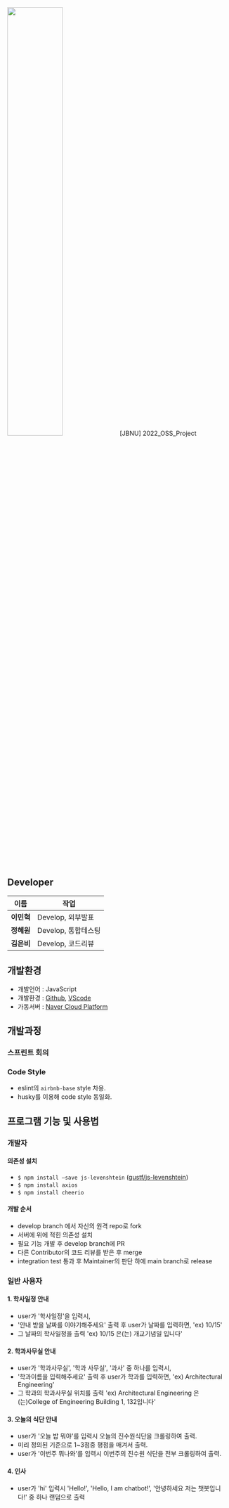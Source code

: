 <img width="50%" src="https://user-images.githubusercontent.com/88527089/208949390-22b33566-2c9e-4170-a522-122c67427a68.png"/>
[JBNU] 2022_OSS_Project

## Developer
이름 | 작업
--- | --- |
**이민혁** | Develop, 외부발표
**정혜원** | Develop, 통합테스팅
**김은비** | Develop, 코드리뷰

## 개발환경
- 개발언어 : JavaScript
- 개발환경 : [Github](https://github.com/), [VScode](https://code.visualstudio.com)
- 가동서버 : [Naver Cloud Platform](https://www.ncloud.com/product/compute/server)

## 개발과정
### 스프린트 회의

### Code Style
- eslint의 `airbnb-base` style 차용.
- husky를 이용해 code style 동일화.

## 프로그램 기능 및 사용법

### 개발자
#### 의존성 설치
- `$ npm install —save js-levenshtein`  ([gustf/js-levenshtein](https://github.com/gustf/js-levenshtein))
- `$ npm install axios`
- `$ npm install cheerio`
#### 개발 순서
- develop branch 에서 자신의 원격 repo로 fork
- 서버에 위에 적힌 의존성 설치
- 필요 기능 개발 후 develop branch에 PR
- 다른 Contributor의 코드 리뷰를 받은 후 merge
- integration test 통과 후 Maintainer의 판단 하에 main branch로 release

### 일반 사용자
#### 1. 학사일정 안내
- user가 '학사일정'을 입력시,
- '안내 받을 날짜를 이야기해주세요' 출력 후 user가 날짜를 입력하면, 'ex) 10/15'
- 그 날짜의 학사일정을 출력 'ex) 10/15 은(는) 개교기념일 입니다'

#### 2. 학과사무실 안내
- user가 '학과사무실', '학과 사무실', '과사' 중 하나를 입력시,
- '학과이름을 입력해주세요' 출력 후 user가 학과를 입력하면, 'ex) Architectural Engineering'
- 그 학과의 학과사무실 위치를 출력 'ex) Architectural Engineering 은(는)College of Engineering Building 1, 132입니다'

#### 3. 오늘의 식단 안내
- user가 '오늘 밥 뭐야'를 입력시 오늘의 진수원식단을 크롤링하여 출력.
- 미리 정의된 기준으로 1~3점중 평점을 매겨서 출력.
- user가 '이번주 뭐나와'를 입력시 이번주의 진수원 식단을 전부 크롤링하여 출력.

#### 4. 인사
- user가 'hi' 입력시 'Hello!', 'Hello, I am chatbot!', '안녕하세요 저는 챗봇입니다!' 중 하나 랜덤으로 출력
